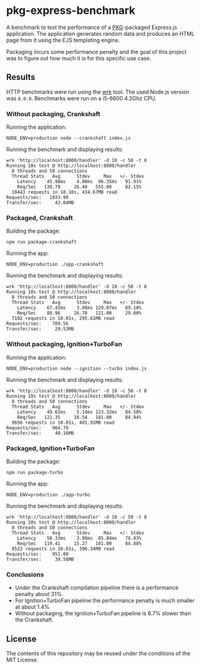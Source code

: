 # pkg-express-benchmark

A benchmark to test the performance of a [PKG][pkg]-packaged Express.js
application. The application generates random data and produces an HTML
page from it using the EJS templating engine.

[pkg]:https://github.com/zeit/pkg

Packaging incurs some performance penalty and the goal of this project
was to figure out how much it is for this specific use case.

## Results

HTTP benchmarks were run using the [wrk][wrk] tool. The used Node.js
version was `8.0.0`. Benchmarks were run on a i5-6600 4.2Ghz CPU.

[wrk]:https://github.com/wg/wrk

### Without packaging, Crankshaft

Running the application:

```
NODE_ENV=production node --crankshaft index.js
```

Running the benchmark and displaying results:

```
wrk 'http://localhost:8000/handler' -d 10 -c 50 -t 8
Running 10s test @ http://localhost:8000/handler
  8 threads and 50 connections
  Thread Stats   Avg      Stdev     Max   +/- Stdev
    Latency    45.98ms    4.80ms  96.35ms   91.91%
    Req/Sec   130.79     26.40   555.00     82.15%
  10443 requests in 10.10s, 434.67MB read
Requests/sec:   1033.98
Transfer/sec:     43.04MB
```

### Packaged, Crankshaft

Building the package:

```
npm run package-crankshaft
```

Running the app:

```
NODE_ENV=production ./app-crankshaft
```

Running the benchmark and displaying results:

```
wrk 'http://localhost:8000/handler' -d 10 -c 50 -t 8
Running 10s test @ http://localhost:8000/handler
  8 threads and 50 connections
  Thread Stats   Avg      Stdev     Max   +/- Stdev
    Latency    67.43ms    3.88ms 129.07ms   89.10%
    Req/Sec    88.96     26.70   121.00     29.00%
  7102 requests in 10.01s, 295.61MB read
Requests/sec:    709.56
Transfer/sec:     29.53MB
```

### Without packaging, Ignition+TurboFan

Running the application:

```
NODE_ENV=production node --ignition --turbo index.js
```

Running the benchmark and displaying results:

```
wrk 'http://localhost:8000/handler' -d 10 -c 50 -t 8
Running 10s test @ http://localhost:8000/handler
  8 threads and 50 connections
  Thread Stats   Avg      Stdev     Max   +/- Stdev
    Latency    49.65ms    5.14ms 123.32ms   84.58%
    Req/Sec   121.35     16.54   181.00     84.94%
  9656 requests in 10.01s, 401.91MB read
Requests/sec:    964.79
Transfer/sec:     40.16MB
```

### Packaged, Ignition+TurboFan

Building the package:

```
npm run package-turbo
```

Running the app:

```
NODE_ENV=production ./app-turbo
```

Running the benchmark and displaying results:

```
wrk 'http://localhost:8000/handler' -d 10 -c 50 -t 8
Running 10s test @ http://localhost:8000/handler
  8 threads and 50 connections
  Thread Stats   Avg      Stdev     Max   +/- Stdev
    Latency    50.33ms    3.99ms  85.84ms   78.03%
    Req/Sec   119.41     15.27   181.00     84.88%
  9522 requests in 10.01s, 396.34MB read
Requests/sec:    951.00
Transfer/sec:     39.58MB
```

### Conclusions

 * Under the Crankshaft compilation pipeline there is a performance
   penalty about 31%.
 * For Ignition+TurboFan pipeline the performance penalty is much
   smaller at about 1.4%
 * Without packaging, the Ignition+TurboFan pipeline is 6.7% slower
   than the Crankshaft.

## License

The contents of this repository may be reused under the conditions of
the MIT License.
